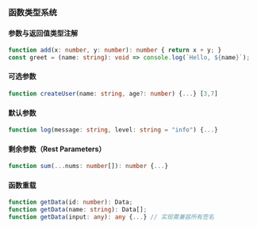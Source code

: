 ### 函数类型系统

#### 参数与返回值类型注解

```ts
function add(x: number, y: number): number { return x + y; } 
const greet = (name: string): void => console.log(`Hello, ${name}`); 
```

#### 可选参数

```ts
function createUser(name: string, age?: number) {...} [3,7] 
```

#### 默认参数

```ts
function log(message: string, level: string = "info") {...}
```

#### 剩余参数（Rest Parameters）

```ts
function sum(...nums: number[]): number {...} 
```

#### 函数重载

```ts
function getData(id: number): Data; 
function getData(name: string): Data[]; 
function getData(input: any): any {...} // 实现需兼容所有签名
```

